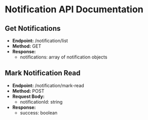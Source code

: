 
# Notification API Documentation

## Get Notifications

- **Endpoint:** /notification/list
- **Method:** GET
- **Response:**
  - notifications: array of notification objects

## Mark Notification Read

- **Endpoint:** /notification/mark-read
- **Method:** POST
- **Request Body:**
  - notificationId: string
- **Response:**
  - success: boolean
